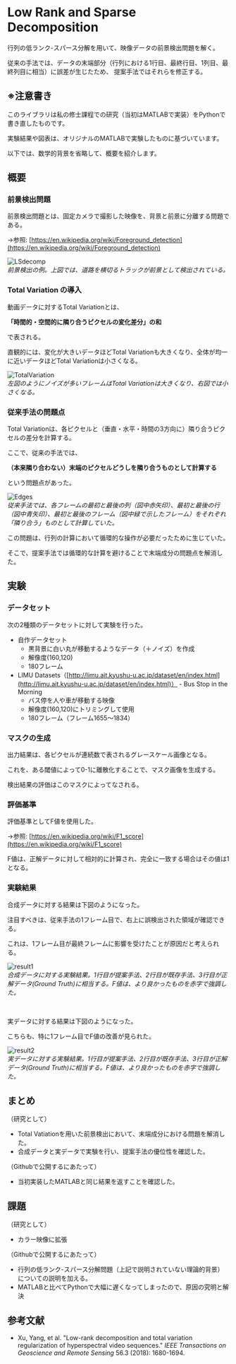 ﻿# Low Rank and Sparse Decomposition

行列の低ランク-スパース分解を用いて、映像データの前景検出問題を解く。

従来の手法では、データの末端部分（行列における1行目、最終行目、1列目、最終列目に相当）に誤差が生じたため、
提案手法ではそれらを修正する。　　

## ※注意書き
このライブラリは私の修士課程での研究（当初はMATLABで実装）をPythonで書き直したものです。

実験結果や図表は、オリジナルのMATLABで実験したものに基づいています。

以下では、数学的背景を省略して、概要を紹介します。

## 概要

### 前景検出問題
前景検出問題とは、固定カメラで撮影した映像を、背景と前景に分離する問題である。

→参照: [https://en.wikipedia.org/wiki/Foreground_detection](https://en.wikipedia.org/wiki/Foreground_detection)

![](https://lh3.googleusercontent.com/0yEoZLE9NEQwvims20jefglr35GcNJlW9EoJ9P7Npb-hlWS5CouqOqITDNYQ8jH-CIOILGPkneM "LSdecomp")<br/>
*前景検出の例。上図では、道路を横切るトラックが前景として検出されている。*

### Total Variation の導入

動画データに対するTotal Variationとは、

**「時間的・空間的に隣り合うピクセルの変化差分」の和**

で表される。

直観的には、変化が大きいデータほどTotal Variationも大きくなり、全体が均一に近いデータほどTotal Variationは小さくなる。

![](https://lh3.googleusercontent.com/MffyhcMCQGrzYOK2gFa-Qhq5ZbvBO8rKxreI6W-YAYKN_Jp8NV01fZ_AdNWxfbfN8sDGeGkvuco "TotalVariation")<br/>
*左図のようにノイズが多いフレームはTotal Variationは大きくなり、右図では小さくなる。*


### 従来手法の問題点

Total Variationは、各ピクセルと（垂直・水平・時間の3方向に）隣り合うピクセルの差分を計算する。

ここで、従来の手法では、

**（本来隣り合わない）末端のピクセルどうしを隣り合うものとして計算する**

という問題点があった。

![](https://lh3.googleusercontent.com/CR_LtI9Lo4FYwciaCEyMrnlQr_pQqmY8eVa352VLZo6dcfMwyZrQhu9WATP672tHDeBvrdIvEqE "Edges")<br/>
*従来手法では、各フレームの最初と最後の列（図中赤矢印）、最初と最後の行（図中青矢印）、最初と最後のフレーム（図中緑で示したフレーム）をそれぞれ「隣り合う」ものとして計算していた。*

この問題は、行列の計算において循環的な操作が必要だったために生じていた。

そこで、提案手法では循環的な計算を避けることで末端成分の問題点を解消した。

## 実験

### データセット
次の2種類のデータセットに対して実験を行った。
 - 自作データセット
	- 黒背景に白い丸が移動するようなデータ（＋ノイズ）を作成
	- 解像度(160,120)
	 - 180フレーム
 - LIMU Datasets（[http://limu.ait.kyushu-u.ac.jp/dataset/en/index.html](http://limu.ait.kyushu-u.ac.jp/dataset/en/index.html)） - Bus Stop in the Morning
	 - バス停を人や車が移動する映像
	 - 解像度(160,120)にトリミングして使用
	 - 180フレーム（フレーム1655～1834）

### マスクの生成
出力結果は、各ピクセルが連続数で表されるグレースケール画像となる。

これを、ある閾値によって0-1に離散化することで、マスク画像を生成する。

検出結果の評価はこのマスクによってなされる。


### 評価基準

評価基準としてF値を使用した。

→参照: [https://en.wikipedia.org/wiki/F1_score](https://en.wikipedia.org/wiki/F1_score)

F値は、正解データに対して相対的に計算され、完全に一致する場合はその値は1となる。


### 実験結果

合成データに対する結果は下図のようになった。

注目すべきは、従来手法の1フレーム目で、右上に誤検出された領域が確認できる。

これは、1フレーム目が最終フレームに影響を受けたことが原因だと考えられる。

![](https://lh3.googleusercontent.com/_ObOo64weF84uP0ClY91ef3tLfMMsthm619M_RlUUvZJFyFlK6PeFPngAXzhUGBhb7zhMX2_85U "result1")<br/>
*合成データに対する実験結果。1行目が提案手法、2行目が既存手法、3行目が正解データ(Ground Truth)に相当する。F値は、より良かったものを赤字で強調した。*

<br/>

実データに対する結果は下図のようになった。

こちらも、特に1フレーム目でF値の改善が見られた。

![](https://lh3.googleusercontent.com/7D-Lmft8JrwY4iRxfjM5dLDwa7V0W8MUWshsCx8b0H-8xTd9-KvE4us3jFKugbP0uWyE5-i3O9Y "result2")<br/>
*実データに対する実験結果。1行目が提案手法、2行目が既存手法、3行目が正解データ(Ground Truth)に相当する。F値は、より良かったものを赤字で強調した。*


## まとめ

（研究として）

 - Total Vatiationを用いた前景検出において、末端成分における問題を解消した。
 - 合成データと実データで実験を行い、提案手法の優位性を確認した。

（Githubで公開するにあたって）

 - 当初実装したMATLABと同じ結果を返すことを確認した。


## 課題

（研究として）

 - カラー映像に拡張

（Githubで公開するにあたって）

 - 行列の低ランク-スパース分解問題（上記で説明されていない理論的背景）についての説明を加える。
 - MATLABと比べてPythonで大幅に遅くなってしまったので、原因の究明と解決


## 参考文献

 - Xu, Yang, et al. "Low-rank decomposition and total variation regularization of hyperspectral video sequences." _IEEE Transactions on Geoscience and Remote Sensing_ 56.3 (2018): 1680-1694.

